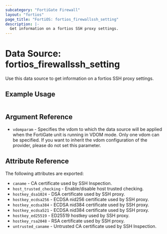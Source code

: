 ```yaml
---
subcategory: "FortiGate Firewall"
layout: "fortios"
page_title: "FortiOS: fortios_firewallssh_setting"
description: |-
  Get information on a fortios SSH proxy settings.
---
```


# Data Source: fortios_firewallssh_setting
Use this data source to get information on a fortios SSH proxy settings.


## Example Usage

```hcl

```

## Argument Reference

* `vdomparam` - Specifies the vdom to which the data source will be applied when the FortiGate unit is running in VDOM mode. Only one vdom can be specified. If you want to inherit the vdom configuration of the provider, please do not set this parameter.

## Attribute Reference

The following attributes are exported:

* `caname` - CA certificate used by SSH Inspection.
* `host_trusted_checking` - Enable/disable host trusted checking.
* `hostkey_dsa1024` - DSA certificate used by SSH proxy.
* `hostkey_ecdsa256` - ECDSA nid256 certificate used by SSH proxy.
* `hostkey_ecdsa384` - ECDSA nid384 certificate used by SSH proxy.
* `hostkey_ecdsa521` - ECDSA nid384 certificate used by SSH proxy.
* `hostkey_ed25519` - ED25519 hostkey used by SSH proxy.
* `hostkey_rsa2048` - RSA certificate used by SSH proxy.
* `untrusted_caname` - Untrusted CA certificate used by SSH Inspection.
